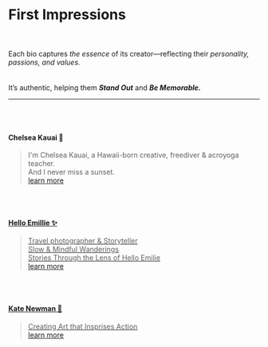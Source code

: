 # First Impressions
<br><br>
Each bio captures _the essence_ of its creator—reflecting their _personality, passions, and values._   
<br><br>
It’s authentic, helping them _**Stand Out**_ and _**Be Memorable.**_

---

<br><br>
#### Chelsea Kauai 🌺
>I'm Chelsea Kauai,
>a Hawaii-born creative, freediver & acroyoga teacher.  
>And I never miss a sunset.  
[<u> learn more <u>](https://chelsea-kauai.com/)

<br><br>
#### Hello Emillie ✨
> Travel photographer & Storyteller  
> Slow & Mindful Wanderings  
> Stories Through the Lens of Hello Emilie  
[<u> learn more <u>](https://helloemilie.com/)

<br><br>
#### Kate Newman 🍃
> Creating Art that Insprises Action  
[<u> learn more <u>](https://www.katenewman.com/)

<br><br>
